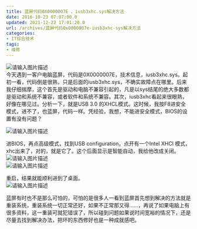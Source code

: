 ```yaml
---
title: 蓝屏代码0X0000007E 、iusb3xhc.sys解决方法
date: 2016-10-23 07:07:00.0
updated: 2021-12-22 17:01:20.0
url: /archives/蓝屏代码0x0000007e-iusb3xhc-sys解决方法
categories: 
- IT综合技术
tags: 
- 维修
---
```


<p><img src="https://cdn.uu126.cn/wp-content/uploads/2016/10/20161019210437.jpg" alt="请输入图片描述" title="请输入图片描述"><br /> 今天遇到一客户电脑蓝屏，代码是0X0000007E，技术信息，iusb3xhc.sys。起初一看，代码倒是很熟，只是后面的iusb3xhc.sys，不确实故障点在哪里。后来我仔细揣摩，这个首先是驱动和电脑不兼容引起的，凡是以sys结尾的绝大多数都是驱动和系统不兼容，或者软件和系统不兼容。其次，iusb3xhc看起来很眼熟，好像在哪见过。分析一下，就是USB 3.0 的XHCL模式。这时候，我按F8进安全模式，进不了，也蓝屏，代码一样。凭经验，我想，不能进安全模式，BIOS的设置有没有问题？</p><p><img src="https://cdn.uu126.cn/wp-content/uploads/2016/10/20161019210552.jpg" alt="请输入图片描述" title="请输入图片描述"></p><p>进BIOS，再点高级模式，找到USB configuration，点开有一个Intel XHCI 模式，xhc出来了，对的，就是它了。这个后面显示是智能自动，我给他改成关闭。<br /><img src="https://cdn.uu126.cn/wp-content/uploads/2016/10/20161019210702.jpg" alt="请输入图片描述" title="请输入图片描述"><br /><img src="https://cdn.uu126.cn/wp-content/uploads/2016/10/20161019210741.jpg" alt="请输入图片描述" title="请输入图片描述"></p><p>重启，结果就能顺利进到了桌面。<br /><img src="https://cdn.uu126.cn/wp-content/uploads/2016/10/20161019210924.jpg" alt="请输入图片描述" title="请输入图片描述"></p><p>蓝屏有时也不是那么可怕的，可怕的是很多人一看到蓝屏首先想到解决的方法就是重装系统，重装系统一切正常还好，如果不正常那又得……，再说了如果电脑上有很多资料，这一重装可就犯错误了，所以碰到问题如果说时间宽裕的情况下，还是尽量去找到解决办法，把坏的东西修好也是一种成就感吧。</p>
